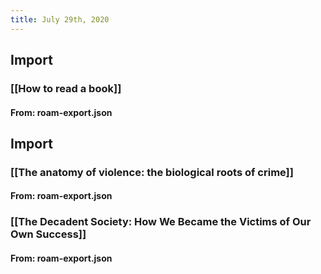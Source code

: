 ```yaml
---
title: July 29th, 2020
---
```


## 

## Import
### [[How to read a book]]
#### From: roam-export.json

## Import
### [[The anatomy of violence: the biological roots of crime]]
#### From: roam-export.json

### [[The Decadent Society: How We Became the Victims of Our Own Success]]
#### From: roam-export.json
